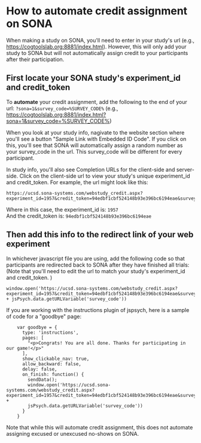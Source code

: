 # How to automate credit assignment on SONA

When making a study on SONA, you'll need to enter in your study's url (e.g., https://cogtoolslab.org:8881/index.html). However, this will only add your study to SONA but will not automatically assign credit to your participants after their participation. 

## First locate your SONA study's experiment_id and credit_token

To <b>automate</b> your credit assignment, add the following to the end of your url: ```?sona=1&survey_code=%SURVEY_CODE%``` 
(e.g., https://cogtoolslab.org:8881/index.html?sona=1&survey_code=%SURVEY_CODE%)

When you look at your study info, nagivate to the website section where you'll see a button "Sample Link with Embedded ID Code". 
If you click on this, you'll see that SONA will automatically assign a random number as your survey_code in the url. 
This survey_code will be different for every participant.

In study info, you'll also see Completion URLs for the client-side and server-side.
Click on the client-side url to view your study's unique experiment_id and credit_token. 
For example, the url might look like this: 

```
https://ucsd.sona-systems.com/webstudy_credit.aspx?experiment_id=1957&credit_token=94edbf1cbf524148b93e396bc6194eae&survey_code=XXXX
```

Where in this case, the experiment_id is: ```1957``` <br>
And the credit_token is: ```94edbf1cbf524148b93e396bc6194eae```

## Then add this info to the redirect link of your web experiment

In whichever javascript file you are using, add the following code so that participants are redirected back to SONA after they have finished all trials: (Note that you'll need to edit the url to match your study's experiment_id and credit_token. 
) <br>
```
window.open('https://ucsd.sona-systems.com/webstudy_credit.aspx?experiment_id=1957&credit_token=94edbf1cbf524148b93e396bc6194eae&survey_code=' + jsPsych.data.getURLVariable('survey_code'))
```

If you are working with the instructions plugin of jspsych, here is a sample of code for a "goodbye" page: <br>
```
    var goodbye = {
      type: 'instructions',
      pages: [
        "<p>Congrats! You are all done. Thanks for participating in our game!</p>"
      ],
      show_clickable_nav: true,
      allow_backward: false,
      delay: false,
      on_finish: function() {
        sendData();
        window.open('https://ucsd.sona-systems.com/webstudy_credit.aspx?experiment_id=1957&credit_token=94edbf1cbf524148b93e396bc6194eae&survey_code=' +  
        jsPsych.data.getURLVariable('survey_code'))
      }
    }
```

Note that while this will automate credit assignment, this does not automate assigning excused or unexcused no-shows on SONA. 
